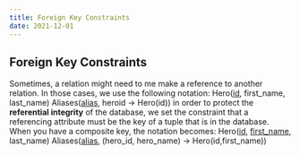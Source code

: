 ```yaml
---
title: Foreign Key Constraints
date: 2021-12-01
---
```

## Foreign Key Constraints
Sometimes, a relation might need to me make a reference to another relation. In those cases, we use the following notation:
Hero(<ins>id</ins>, first_name, last_name)
Aliases(<ins>alias</ins>, heroid -> Hero(id))
in order to protect the **referential integrity** of the database, we set the constraint that a referencing attribute must be the key of a tuple that is in the database.
When you have a composite key, the notation becomes:
Hero(<ins>id</ins>, <ins>first_name</ins>, last_name)
Aliases(<ins>alias</ins>, (hero_id, hero_name) -> Hero(id,first_name))